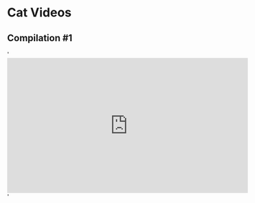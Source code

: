 # Cat Videos

## Compilation #1

'<iframe width="560" height="315" src="https://www.youtube.com/embed/QtC3Bo9B0yI" title="YouTube video player" frameborder="0" allow="accelerometer; autoplay; clipboard-write; encrypted-media; gyroscope; picture-in-picture" allowfullscreen></iframe>'


